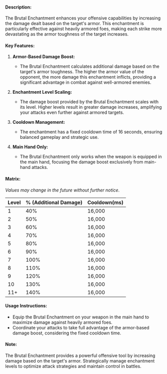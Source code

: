 #### **Description:**

The Brutal Enchantment enhances your offensive capabilities by increasing the damage dealt based on the target's armor. This enchantment is particularly effective against heavily armored foes, making each strike more devastating as the armor toughness of the target increases.

#### **Key Features:**

1. **Armor-Based Damage Boost:**
    
    - The Brutal Enchantment calculates additional damage based on the target's armor toughness. The higher the armor value of the opponent, the more damage this enchantment inflicts, providing a significant advantage in combat against well-armored enemies.
2. **Enchantment Level Scaling:**
    
    - The damage boost provided by the Brutal Enchantment scales with its level. Higher levels result in greater damage increases, amplifying your attacks even further against armored targets.
3. **Cooldown Management:**
    
    - The enchantment has a fixed cooldown time of 16 seconds, ensuring balanced gameplay and strategic use.
4. **Main Hand Only:**
    
    - The Brutal Enchantment only works when the weapon is equipped in the main hand, focusing the damage boost exclusively from main-hand attacks.

#### **Matrix:**

_Values may change in the future without further notice_.

| Level | % (Additional Damage) | Cooldown(ms) |
| ----- | --------------------- | ------------ |
| 1     | 40%                   | 16,000       |
| 2     | 50%                   | 16,000       |
| 3     | 60%                   | 16,000       |
| 4     | 70%                   | 16,000       |
| 5     | 80%                   | 16,000       |
| 6     | 90%                   | 16,000       |
| 7     | 100%                  | 16,000       |
| 8     | 110%                  | 16,000       |
| 9     | 120%                  | 16,000       |
| 10    | 130%                  | 16,000       |
| 11+   | 140%                  | 16,000       |

#### **Usage Instructions:**

- Equip the Brutal Enchantment on your weapon in the main hand to maximize damage against heavily armored foes.
- Coordinate your attacks to take full advantage of the armor-based damage boost, considering the fixed cooldown time.

#### **Note:**

The Brutal Enchantment provides a powerful offensive tool by increasing damage based on the target's armor. Strategically manage enchantment levels to optimize attack strategies and maintain control in battles.